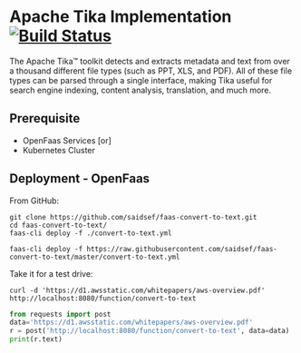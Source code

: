 # Apache Tika Implementation [![Build Status](https://travis-ci.org/saidsef/faas-convert-to-text.svg?branch=master)](https://travis-ci.org/saidsef/faas-convert-to-text)

The Apache Tika™ toolkit detects and extracts metadata and text from over a thousand different file types (such as PPT, XLS, and PDF). All of these file types can be parsed through a single interface, making Tika useful for search engine indexing, content analysis, translation, and much more.

## Prerequisite

 - OpenFaas Services [or]
 - Kubernetes Cluster

## Deployment - OpenFaas

From GitHub:

```shell
git clone https://github.com/saidsef/faas-convert-to-text.git
cd faas-convert-to-text/
faas-cli deploy -f ./convert-to-text.yml
```

```shell
faas-cli deploy -f https://raw.githubusercontent.com/saidsef/faas-convert-to-text/master/convert-to-text.yml
```

Take it for a test drive:

```shell
curl -d 'https://d1.awsstatic.com/whitepapers/aws-overview.pdf' http://localhost:8080/function/convert-to-text
```

```python
from requests import post
data='https://d1.awsstatic.com/whitepapers/aws-overview.pdf'
r = post('http://localhost:8080/function/convert-to-text', data=data)
print(r.text)
```
